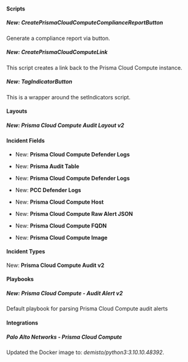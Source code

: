 
#### Scripts

##### New: CreatePrismaCloudComputeComplianceReportButton

Generate a compliance report via button.

##### New: CreatePrismaCloudComputeLink

This script creates a link back to the Prisma Cloud Compute instance.

##### New: TagIndicatorButton

This is a wrapper around the setIndicators script.


#### Layouts

##### New: Prisma Cloud Compute Audit Layout v2

#### Incident Fields

- New: **Prisma Cloud Compute Defender Logs**

- New: **Prisma Audit Table**

- New: **Prisma Cloud Compute Defender Logs**

- New: **PCC Defender Logs**

- New: **Prisma Cloud Compute Host**

- New: **Prisma Cloud Compute Raw Alert JSON**

- New: **Prisma Cloud Compute FQDN**

- New: **Prisma Cloud Compute Image**


#### Incident Types

New: **Prisma Cloud Compute Audit v2**


#### Playbooks

##### New: Prisma Cloud Compute - Audit Alert v2

Default playbook for parsing Prisma Cloud Compute audit alerts


#### Integrations

##### Palo Alto Networks - Prisma Cloud Compute

Updated the Docker image to: *demisto/python3:3.10.10.48392*.

